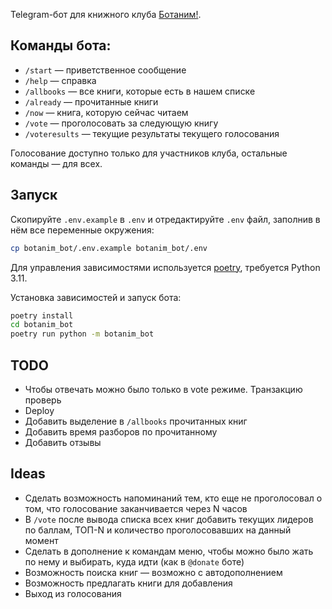 Telegram-бот для книжного клуба [Ботаним!](https://botanim.to.digital).

## Команды бота:

- `/start` — приветственное сообщение
- `/help` — справка
- `/allbooks` — все книги, которые есть в нашем списке
- `/already` — прочитанные книги
- `/now` — книга, которую сейчас читаем
- `/vote` — проголосовать за следующую книгу
- `/voteresults` — текущие результаты текущего голосования

Голосование доступно только для участников клуба, остальные команды — для всех.

## Запуск

Скопируйте `.env.example` в `.env` и отредактируйте `.env` файл, заполнив в нём все переменные окружения:

```bash
cp botanim_bot/.env.example botanim_bot/.env
```

Для управления зависимостями используется [poetry](https://python-poetry.org/),
требуется Python 3.11.

Установка зависимостей и запуск бота:

```bash
poetry install
cd botanim_bot
poetry run python -m botanim_bot
```

## TODO

- Чтобы отвечать можно было только в vote режиме. Транзакцию проверь
- Deploy
- Добавить выделение в `/allbooks` прочитанных книг
- Добавить время разборов по прочитанному
- Добавить отзывы

## Ideas

- Сделать возможность напоминаний тем, кто еще не проголосовал о том, что голосование заканчивается через N часов
- В `/vote` после вывода списка всех книг добавить текущих лидеров по баллам, ТОП-N и количество проголосовавших на данный момент
- Сделать в дополнение к командам меню, чтобы можно было жать по нему и выбирать, куда идти (как в `@donate` боте)
- Возможность поиска книг — возможно с автодополнением
- Возможность предлагать книги для добавления
- Выход из голосования
